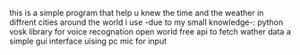 this is a simple program that help u knew the time and the weather in diffrent cities around the world i use -due to my small knowledge-:
python
vosk library for voice recognation 
open world free api to fetch wather data 
a simple gui interface
uising pc mic for input

